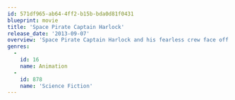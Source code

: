 ```yaml
---
id: 571df965-ab64-4ff2-b15b-bda0d81f0431
blueprint: movie
title: 'Space Pirate Captain Harlock'
release_date: '2013-09-07'
overview: 'Space Pirate Captain Harlock and his fearless crew face off against the space invaders who seek to conquer the planet Earth.'
genres:
  -
    id: 16
    name: Animation
  -
    id: 878
    name: 'Science Fiction'
---
```

